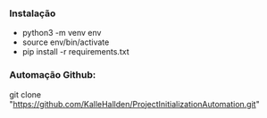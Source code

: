### Instalação
- python3 -m venv env
- source env/bin/activate
- pip install -r requirements.txt

### Automação Github: 
git clone "https://github.com/KalleHallden/ProjectInitializationAutomation.git"
